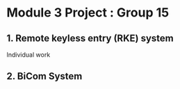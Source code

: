 # Module 3 Project : Group 15
## 1. Remote keyless entry (RKE) system

Individual work


## 2. BiCom System





